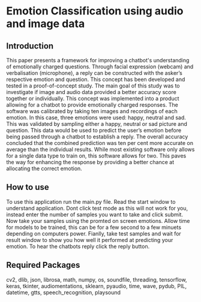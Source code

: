 # Emotion Classification using audio and image data
## Introduction
This paper presents a framework for improving a chatbot's understanding of emotionally charged questions. Through facial expression (webcam) and verbalisation (microphone), a reply can be constructed with the asker’s respective emotion and question. This concept has been developed and tested in a proof-of-concept study. The main goal of this study was to investigate if image and audio data provided a better accuracy score together or individually. This concept was implemented into a product allowing for a chatbot to provide emotionally charged responses. The software was calibrated by taking ten images and recordings of each emotion. In this case, three emotions were used: happy, neutral and sad. This was validated by sampling either a happy, neutral or sad picture and question. This data would be used to predict the user’s emotion before being passed through a chatbot to establish a reply. The overall accuracy concluded that the combined prediction was ten per cent more accurate on average than the individual results. While most existing software only allows for a single data type to train on, this software allows for two. This paves the way for enhancing the response by providing a better chance at allocating the correct emotion.

## How to use
To use this application run the main.py file. Read the start window to understand application. Dont click test mode as this will not work for you, instead enter the number of samples you want to take and click submit. Now take your samples using the promted on screen emotions. Allow time for models to be trained, this can be for a few second to a few minuets depending on computers power. Fianlly, take test samples and wait for result window to show you how well it performed at predicting your emotion. To hear the chatbots reply click the reply button.

## Required Packages
cv2, dlib, json, librosa, math, numpy, os, soundfile, threading, tensorflow, keras, tkinter, audiomentations, sklearn, pyaudio, time, wave, pydub, PIL, datetime, gtts, speech_recognition, playsound
